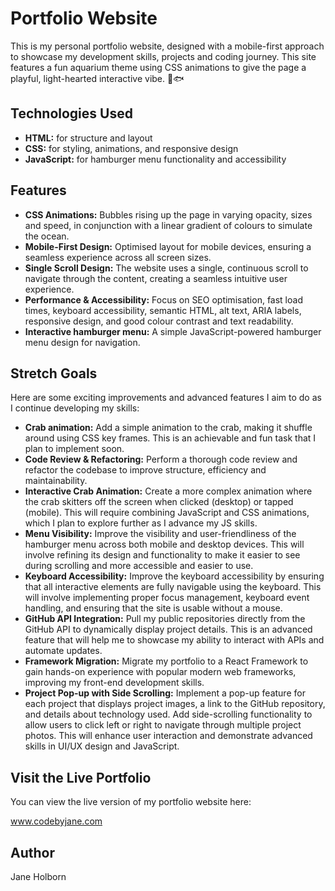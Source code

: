 # Portfolio Website
This is my personal portfolio website, designed with a mobile-first approach to showcase my development skills, projects and coding journey. This site features a fun aquarium theme using CSS animations to give the page a playful, light-hearted interactive vibe. 🦀🐟
## Technologies Used
- **HTML:** for structure and layout
- **CSS:** for styling, animations, and responsive design
- **JavaScript:** for hamburger menu functionality and accessibility
## Features
- **CSS Animations:** Bubbles rising up the page in varying opacity, sizes and speed, in conjunction with a linear gradient of colours to simulate the ocean.
- **Mobile-First Design:** Optimised layout for mobile devices, ensuring a seamless experience across all screen sizes.
- **Single Scroll Design:** The website uses a single, continuous scroll to navigate through the content, creating a seamless intuitive user experience.
- **Performance & Accessibility:** Focus on SEO optimisation, fast load times, keyboard accessibility, semantic HTML, alt text, ARIA labels, responsive design, and good colour contrast and text readability.
- **Interactive hamburger menu:** A simple JavaScript-powered hamburger menu design for navigation.
## Stretch Goals
Here are some exciting improvements and advanced features I aim to do as I continue developing my skills:
- **Crab animation:** Add a simple animation to the crab, making it shuffle around using CSS key frames. This is an achievable and fun task that I plan to implement soon.
- **Code Review & Refactoring:** Perform a thorough code review and refactor the codebase to improve structure, efficiency and maintainability.
- **Interactive Crab Animation:** Create a more complex animation where the crab skitters off the screen when clicked (desktop) or tapped (mobile). This will require combining JavaScript and CSS animations, which I plan to explore further as I advance my JS skills.
- **Menu Visibility:** Improve the visibility and user-friendliness of the hamburger menu across both mobile and desktop devices. This will involve refining its design and functionality to make it easier to see during scrolling and more accessible and easier to use.
- **Keyboard Accessibility:** Improve the keyboard accessibility by ensuring that all interactive elements are fully navigable using the keyboard. This will involve implementing proper focus management, keyboard event handling, and ensuring that the site is usable without a mouse.
- **GitHub API Integration:** Pull my public repositories directly from the GitHub API to dynamically display project details. This is an advanced feature that will help me to showcase my ability to interact with APIs and automate updates.
- **Framework Migration:** Migrate my portfolio to a React Framework to gain hands-on experience with popular modern web frameworks, improving my front-end development skills.
- **Project Pop-up with Side Scrolling:** Implement a pop-up feature for each project that displays project images, a link to the GitHub repository, and details about technology used. Add side-scrolling functionality to allow users to click left or right to navigate through multiple project photos. This will enhance user interaction and demonstrate advanced skills in UI/UX design and JavaScript.
## Visit the Live Portfolio
You can view the live version of my portfolio website here:

www.codebyjane.com
## Author
Jane Holborn
